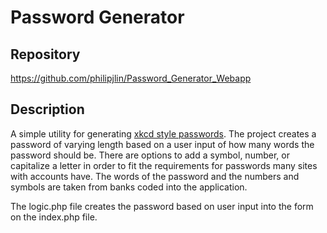 # Password Generator


## Repository
<https://github.com/philipjlin/Password_Generator_Webapp>


## Description
A simple utility for generating [xkcd style passwords](http://xkcd.com/936/).
The project creates a password of varying length based on a user input of how many words
the password should be. There are options to add a symbol, number, or capitalize a letter
in order to fit the requirements for passwords many sites with accounts have. The words of
the password and the numbers and symbols are taken from banks coded into the application.

The logic.php file creates the password based on user input into the form on the index.php file.
